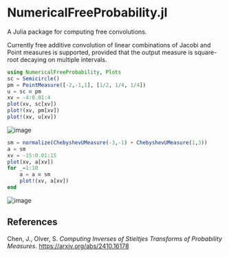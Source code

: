 # NumericalFreeProbability.jl
 A Julia package for computing free convolutions.

 Currently free additive convolution of linear combinations of Jacobi and Point measures is supported, provided that the output measure is square-root decaying on multiple intervals.



<!-- ## Measures
### Square-root & Jacobi measures
A Jacobi measure supported on $[a,b]$ with exponents $\alpha$ and $\beta$ is a measure of the form

$\mathrm{d} \mu = r(x) \frac{2(b-x)^{\beta}(x-a)^{\alpha}}{b-a} \mathrm{d} x$

where $r(x)$ is a function. A Square-root measure is the special case when $\alpha = \beta = \frac 12$.

To create a measure, we specify the support and the modification function. In the Jacobi case, we also specify the powers. -->

```julia
using NumericalFreeProbability, Plots
sc = Semicircle()
pm = PointMeasure([-2,-1,1], [1/2, 1/4, 1/4])
u = sc ⊞ pm
xv = -4:0.01:4
plot(xv, sc[xv])
plot!(xv, pm[xv])
plot!(xv, u[xv])
```
![image](https://github.com/dlfivefifty/NumericalFreeProbability.jl/assets/100195398/3c3b9e14-93ea-467c-a110-7e3ac54c8bb5)


<!-- jm = normalize(JacobiMeasure(-1,2, 0.6, 0.4, x -> 1 + x^2)) -->


```julia
sm = normalize(ChebyshevUMeasure(-3,-1) + ChebyshevUMeasure(1,3))
a = sm
xv = -15:0.01:15
plot(xv, a[xv])
for _=1:10
    a = a ⊞ sm
    plot!(xv, a[xv])
end
```

![image](https://github.com/dlfivefifty/NumericalFreeProbability.jl/assets/100195398/debea82d-7a3e-43df-b292-9f7feb9084c9)

## References
Chen, J., Olver, S. *Computing Inverses of Stieltjes Transforms of Probability Measures*. https://arxiv.org/abs/2410.16178

